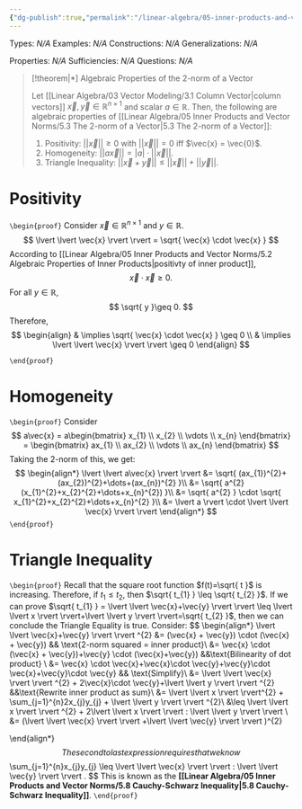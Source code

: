 ```yaml
---
{"dg-publish":true,"permalink":"/linear-algebra/05-inner-products-and-vector-norms/5-4-algebraic-properties-of-the-2-norm-of-a-vector/","tags":["Type/Theorem","Topic/Linear_Algebra"]}
---
```


Types: *N/A*
Examples: *N/A*
Constructions: *N/A*
Generalizations: *N/A*

Properties: *N/A*
Sufficiencies: *N/A*
Questions: *N/A*

> [!theorem|*] Algebraic Properties of the 2-norm of a Vector
> 
> Let [[Linear Algebra/03 Vector Modeling/3.1 Column Vector\|column vectors]] $\vec{x}, \vec{y} \in \mathbb{R}^{n \times 1}$ and scalar $a \in \mathbb{R}$. Then, the following are algebraic properties of [[Linear Algebra/05 Inner Products and Vector Norms/5.3 The 2-norm of a Vector\|5.3 The 2-norm of a Vector]]:
> 1. Positivity: $\lvert \lvert \vec{x} \rvert \rvert \geq 0$ with $\lvert \lvert \vec{x} \rvert \rvert = 0$ iff $\vec{x} = \vec{0}$.
> 2. Homogeneity: $\lvert \lvert a \vec{x} \rvert \rvert = \lvert a \rvert \cdot \lvert \lvert \vec{x} \rvert \rvert$.
> 3. Triangle Inequality: $\lvert \lvert \vec{x} + \vec{y} \rvert \rvert \leq \lvert \lvert \vec{x} \rvert \rvert+\lvert \lvert \vec{y} \rvert \rvert$.
> 

# Positivity
`\begin{proof}`
Consider $\vec{x} \in \mathbb{R}^{n \times 1}$ and $y \in \mathbb{R}$.
$$
\lvert \lvert \vec{x} \rvert  \rvert  = \sqrt{ \vec{x} \cdot \vec{x} }
$$
According to [[Linear Algebra/05 Inner Products and Vector Norms/5.2 Algebraic Properties of Inner Products\|positivty of inner product]],
$$
\vec{x} \cdot \vec{x} \geq 0.
$$
For all $y \in \mathbb{R}$, 
$$
\sqrt{ y }\geq 0.
$$
Therefore, 
$$
\begin{align}
 & \implies \sqrt{ \vec{x} \cdot \vec{x} } \geq 0 \\
 & \implies \lvert \lvert \vec{x} \rvert  \rvert  \geq 0
\end{align}
$$

`\end{proof}`

# Homogeneity
`\begin{proof}`
Consider
$$
a\vec{x} = a\begin{bmatrix}
x_{1} \\
x_{2} \\
\vdots \\
x_{n}
\end{bmatrix} = \begin{bmatrix}
ax_{1} \\
ax_{2} \\
\vdots \\
ax_{n}
\end{bmatrix}
$$
Taking the 2-norm of this, we get:
$$
\begin{align*}
\lvert \lvert a\vec{x} \rvert  \rvert &=  \sqrt{ (ax_{1})^{2}+(ax_{2})^{2}+\dots+(ax_{n})^{2} }\\
&= \sqrt{ a^{2}(x_{1}^{2}+x_{2}^{2}+\dots+x_{n}^{2}) }\\
&= \sqrt{ a^{2} } \cdot \sqrt{ x_{1}^{2}+x_{2}^{2}+\dots+x_{n}^{2} }\\
&= \lvert a \rvert \cdot \lvert \lvert \vec{x} \rvert  \rvert 
\end{align*}
$$
`\end{proof}`

# Triangle Inequality
`\begin{proof}`
Recall that the square root function $f(t)=\sqrt{ t }$ is increasing. Therefore, if $t_{1}\leq t_{2}$, then $\sqrt{ t_{1} } \leq \sqrt{ t_{2} }$. If we can prove $\sqrt{ t_{1} } = \lvert \lvert \vec{x}+\vec{y} \rvert \rvert \leq \lvert \lvert x \rvert \rvert+\lvert \lvert y \rvert \rvert=\sqrt{ t_{2} }$, then we can conclude the Triangle Equality is true. Consider:
$$
\begin{align*}
\lvert \lvert \vec{x}+\vec{y} \rvert  \rvert ^{2} &= (\vec{x} + \vec{y}) \cdot (\vec{x} + \vec{y}) && \text{2-norm squared = inner product}\\
&= \vec{x} \cdot (\vec{x} + \vec{y})+\vec{y} \cdot (\vec{x}+\vec{y}) &&\text{Bilinearity of dot product} \\
&= \vec{x} \cdot \vec{x}+\vec{x}\cdot \vec{y}+\vec{y}\cdot \vec{x}+\vec{y}\cdot \vec{y} && \text{Simplify}\\
&= \lvert \lvert \vec{x} \rvert  \rvert ^{2} + 2\vec{x}\cdot \vec{y}+\lvert \lvert y \rvert  \rvert ^{2} &&\text{Rewrite inner product as sum}\\
&= \lvert \lvert x \rvert  \rvert^{2} + \sum_{j=1}^{n}2x_{j}y_{j} + \lvert \lvert y \rvert  \rvert ^{2}\\
&\leq \lvert \lvert x \rvert  \rvert ^{2} + 2\lvert \lvert x \rvert  \rvert \: \lvert \lvert y \rvert  \rvert \\
&= (\lvert \lvert \vec{x} \rvert  \rvert +\lvert \lvert \vec{y} \rvert  \rvert )^{2}

\end{align*}
$$
The second to last expression requires that we know
$$
\sum_{j=1}^{n}x_{j}y_{j} \leq \lvert \lvert \vec{x} \rvert  \rvert \: \lvert \lvert \vec{y} \rvert  \rvert .
$$
This is known as the **[[Linear Algebra/05 Inner Products and Vector Norms/5.8 Cauchy-Schwarz Inequality\|5.8 Cauchy-Schwarz Inequality]]**.
`\end{proof}`